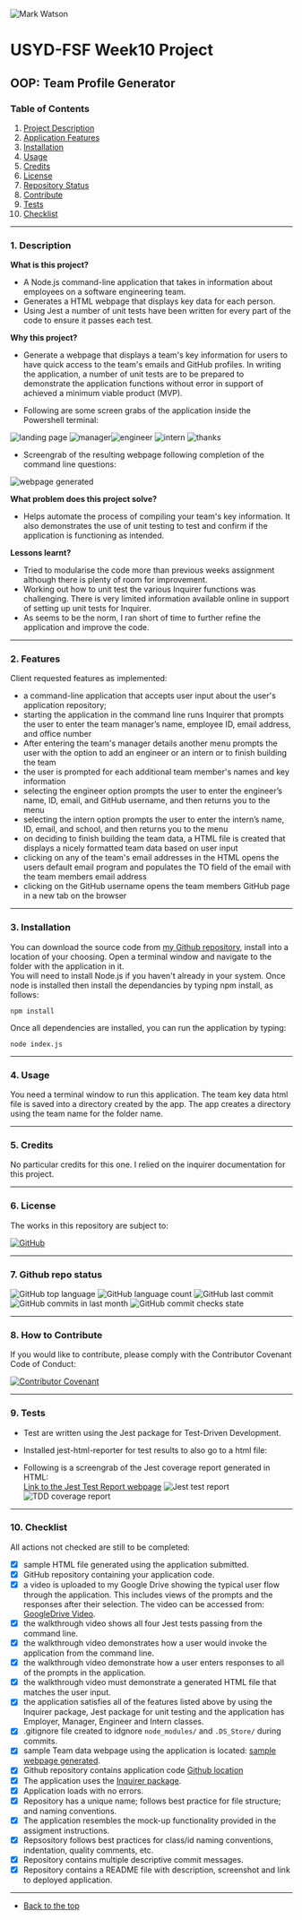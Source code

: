 ![Mark Watson](./dist/img/team.jpg)

# USYD-FSF Week10 Project

## OOP: Team Profile Generator

### Table of Contents

1.  [Project Description](#1-description)
2.  [Application Features](#2-features)
3.  [Installation](#3-installation)
4.  [Usage](#4-usage)
5.  [Credits](#5-credits)
6.  [License](#6-license)
7.  [Repository Status](#7-github-repo-status)
8.  [Contribute](#8-how-to-contribute)
9.  [Tests](#9-tests)
10. [Checklist](#10-checklist)

---

### 1. Description

**What is this project?**

- A Node.js command-line application that takes in information about employees on a software engineering team.
- Generates a HTML webpage that displays key data for each person.
- Using Jest a number of unit tests have been written for every part of the code to ensure it passes each test.

**Why this project?**

- Generate a webpage that displays a team's key information for users to have quick access to the team's emails and GitHub profiles. In writing the application, a number of unit tests are to be prepared to demonstrate the application functions without error in support of achieved a minimum viable product (MVP).

- Following are some screen grabs of the application inside the Powershell terminal:

![landing page](./dist/img/MyTeam_Screenshot1.jpg) ![manager](./dist/img/MyTeam_Screenshot2.jpg)![engineer](./dist/img/MyTeam_Screenshot3.jpg) ![intern](./dist/img/MyTeam_Screenshot4.jpg) ![thanks](./dist/img/MyTeam_Screenshot5.jpg)

- Screengrab of the resulting webpage following completion of the command line questions:

![webpage generated](./dist/img/sample_webpage_generated.jpg)

**What problem does this project solve?**

- Helps automate the process of compiling your team's key information. It also demonstrates the use of unit testing to test and confirm if the application is functioning as intended.

**Lessons learnt?**

- Tried to modularise the code more than previous weeks assignment although there is plenty of room for improvement.
- Working out how to unit test the various Inquirer functions was challenging. There is very limited information available online in support of setting up unit tests for Inquirer.
- As seems to be the norm, I ran short of time to further refine the application and improve the code.

---

### 2. Features

Client requested features as implemented:

- a command-line application that accepts user input about the user's application repository;
- starting the application in the command line runs Inquirer that prompts the user to enter the team manager’s name, employee ID, email address, and office number
- After entering the team's manager details another menu prompts the user with the option to add an engineer or an intern or to finish building the team
- the user is prompted for each additional team member's names and key information
- selecting the engineer option prompts the user to enter the engineer’s name, ID, email, and GitHub username, and then returns you to the menu
- selecting the intern option prompts the user to enter the intern’s name, ID, email, and school, and then returns you to the menu
- on deciding to finish building the team data, a HTML file is created that displays a nicely formatted team data based on user input
- clicking on any of the team's email addresses in the HTML opens the users default email program and populates the TO field of the email with the team members email address
- clicking on the GitHub username opens the team members GitHub page in a new tab on the browser

---

### 3. Installation

You can download the source code from [my Github repository](https://github.com/Mark33Mark/team-key-data-generator), install into a location of your choosing. Open a terminal window and navigate to the folder with the application in it.  
You will need to install Node.js if you haven't already in your system. Once node is installed then install the dependancies by typing npm install, as follows:

```
npm install
```

Once all dependencies are installed, you can run the application by typing:

```
node index.js
```

---

### 4. Usage

You need a terminal window to run this application. The team key data html file is saved into a directory created by the app. The app creates a directory using the team name for the folder name.

---

### 5. Credits

No particular credits for this one. I relied on the inquirer documentation for this project.

---

### 6. License

The works in this repository are subject to:

[![GitHub](https://img.shields.io/github/license/Mark33Mark/team-key-data-generator)](doc/LICENSE.md)

---

### 7. Github repo status

![GitHub top language](https://img.shields.io/github/languages/top/Mark33Mark/team-key-data-generator)
![GitHub language count](https://img.shields.io/github/languages/count/Mark33Mark/team-key-data-generator)
![GitHub last commit](https://img.shields.io/github/last-commit/Mark33Mark/team-key-data-generator)
![GitHub commits in last month](https://img.shields.io/github/commit-activity/m/Mark33Mark/team-key-data-generator)
![GitHub commit checks state](https://img.shields.io/github/checks-status/Mark33Mark/team-key-data-generator/33cc4265d0e2d20a25460d27bc8941027ce33e9d)

---

### 8. How to Contribute

If you would like to contribute, please comply with the Contributor Covenant Code of Conduct:

[![Contributor Covenant](https://img.shields.io/badge/Contributor%20Covenant-2.1-4baaaa.svg)](doc/code_of_conduct.md)

---

### 9. Tests

- Test are written using the Jest package for Test-Driven Development.
- Installed  jest-html-reporter for test results to also go to a html file:

- Following is a screengrab of the Jest coverage report generated in HTML:  
[Link to the Jest Test Report webpage](https://github.com/Mark33Mark/team-key-data-generator/test-report.html)
![Jest test report](./dist/img/211101_jest_test_report.jpg)
![TDD coverage report](./dist/img/code_coverage_index_html_file.jpg)

---

### 10. Checklist

All actions not checked are still to be completed:

- [x] sample HTML file generated using the application submitted.
- [x] GitHub repository containing your application code.
- [x] a video is uploaded to my Google Drive showing the typical user flow through the application. This includes views of the prompts and the responses after their selection. The video can be accessed from: [GoogleDrive Video](https://drive.google.com/file/d/1V58CLj3bA4KKh5e1y7-xDZDsqUhObwEs/view?usp=sharing).
- [x] the walkthrough video shows all four Jest tests passing from the command line.
- [x] the walkthrough video demonstrates how a user would invoke the application from the command line.
- [x] the walkthrough video demonstrate how a user enters responses to all of the prompts in the application.
- [x] the walkthrough video must demonstrate a generated HTML file that matches the user input.
- [x] the application satisfies all of the features listed above by using the Inquirer package, Jest package for unit testing and the application has Employer, Manager, Engineer and Intern classes.
- [x] .gitignore file created to idgnore `node_modules/` and `.DS_Store/` during commits.
- [x] sample Team data webpage using the application is located: [sample webpage generated](./SupremeCoders_team_keyData/index.html).
- [x] Github repository contains application code [Github location](https://github.com/Mark33Mark/team-key-data-generator)
- [x] The application uses the [Inquirer package](https://www.npmjs.com/package/inquirer).
- [x] Application loads with no errors.
- [x] Repository has a unique name; follows best practice for file structure; and naming conventions.
- [x] The application resembles the mock-up functionality provided in the assigment instructions.
- [x] Repsository follows best practices for class/id naming conventions, indentation, quality comments, etc.
- [x] Repository contains multiple descriptive commit messages.
- [x] Repository contains a README file with description, screenshot and link to deployed application.

---

- [Back to the top](#usyd-fsf-week10-project)
